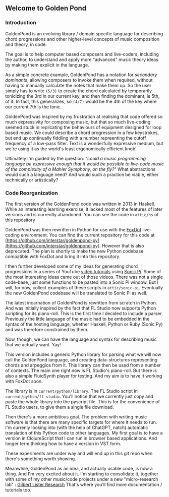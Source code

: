 ## Welcome to Golden Pond

### Introduction

GoldenPond is an evolving library / domain specific language for describing chord progressions and other higher-level concepts of music composition and theory, in code.

The goal is to help computer based composers and live-coders, including the author, to understand and apply more "advanced" music theory ideas by making them explicit in the language.

As a simple concrete example, GoldenPond has a notation for *secondary dominants*, allowing composers to invoke them when required, without having to manually calculate the notes that make them up. So the user simply has to write `(5/3)` to create the chord calculated by temporarily tonicizing the 3rd in our current key, and then finding the dominant, ie 5th, of it. In fact, this generalizes, so `(4/7)` would be the 4th of the key where our current 7th is the tonic.


GoldenPond was inspired by my frustration at realising that code offered so much expressivity for composing music, but that so much live-coding seemed stuck in replicating the behaviours of equipment designed for loop based music. We could describe a chord progression in a few keystrokes, but end up continually fiddling with a number repreenting the cutoff frequency of a low-pass filter. Text is a wonderfully expressive medium, but we're using it as the world's least ergonomically efficient knob!

Ultimately I'm guided by the question: "*could a music programming language be expressive enough that it would be possible to live-code music of the complexity of a Mahler Symphony, on the fly?*" What abstractions would such a language need? And would such a practice be viable, either technically or artistically?


### Code Reorganization

The first version of the GoldenPond code was written in 2013 in Haskell. While an interesting learning exercise, it lacked most of the features of later versions and is currently abandoned. You can see the code in `attic/hs` of this repository

GoldenPond was then rewritten in Python for use with the [FoxDot](https://github.com/Qirky/FoxDot) live-coding environment. You can find the current repository for this code at [https://github.com/interstar/goldenpond-py](https://github.com/interstar/goldenpond-py). However that is also deprecated. The plan is shortly to make the new Python codebase compatible with FoxDot and bring it into this repository.

I then further developed some of my ideas for generating chord progressions in a series of YouTube [video tutorials](https://www.youtube.com/watch?v=qd8SEL_rTNw&list=PLuBDEereAQUz2iiEZb7yGLH0Bzi52egGp) using [Sonic Pi](https://sonic-pi.net/). Some of the most interesting ideas came out of those videos. There was not a single code-base, just some functions to be pasted into a Sonic Pi window. But I will, for now, collect examples of these scripts in `attic/sonic-pi`. Eventually the new GoldenPond codebase will be translated to Sonic Pi as well.

The latest incarnation of GoldenPond is rewritten from scratch in Python. And was initially inspired by the fact that FL Studio now supports Python scripting for its piano-roll. This is the first time I decided to include a parser. Previously the little language of the music had to be embedded in the syntax of the hosting language, whether Haskell, Python or Ruby (Sonic Py) and was therefore constrained by them.

Now, though, we can have the language and syntax for describing music that we actually want. Yay!

This version includes a generic Python library for parsing what we will now call the GoldenPond language, and creating data-structures representing chords and arpeggios from it. This library can then be used from a number of contexts. The main one right now is FL Studio's piano-roll. But there is also a simple FluidSynth player for testing. And my aim is to have it working with FoxDot soon.

The library is in `current/python/library`. The FL Studio script in `current/python/fl studio`. You'll notice that we currently just copy and paste the whole library into the pyscript file. This is for the convenience of FL Studio users, to give them a single file download.


Then there's a more ambitious goal. The problem with writing music software is that there are many specific targets for where it needs to run. I'm currenly looking into (with the help of ChatGPT, natch) automatic translation of this Python code to other languages. My first goal is to have a version in ClojureScript that I can run in browser based applications. And longer term thinking how to have a version in VST form. 

These experiments are under way and will end up in this git repo when there's something worth showing.

Meanwhile, GoldenPond as an idea, and actually usable code, is now a thing. And I'm very excited about it. I'm starting to consolidate it, together with some of my other music/code projects under a new "micro-research lab" : [Gilbert Lister Research](http://gilbertlisterresearch.com) That's where you'll find more documentation / tutorials too.
